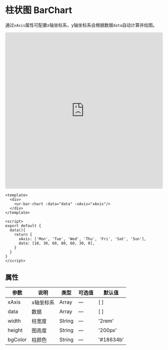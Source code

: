 <script setup>
  import BarChartDemo from '../../src/components/bar-chart.vue';
</script>
# 柱状图 BarChart

通过`xAxis`属性可配置x轴坐标系，y轴坐标系会根据数据`data`自动计算并绘图。

<BarChartDemo />

<iframe src="https://codesandbox.io/embed/bar-chart-ooprs?fontsize=14&hidenavigation=1&module=%2Fsrc%2Fcomponents%2Fbar-chart.vue&theme=dark"
     style="width:100%; height:500px; border:0; border-radius: 4px; overflow:hidden;"
     title="bar-chart"
     allow="accelerometer; ambient-light-sensor; camera; encrypted-media; geolocation; gyroscope; hid; microphone; midi; payment; usb; vr; xr-spatial-tracking"
     sandbox="allow-forms allow-modals allow-popups allow-presentation allow-same-origin allow-scripts"
   ></iframe>

```vue
<template>
  <div>
    <ur-bar-chart :data="data" :xAxis="xAxis"/>
  </div>
</template>

<script>
export default {
  data(){
    return {
      xAxis: ['Mon', 'Tue', 'Wed', 'Thu', 'Fri', 'Sat', 'Sun'],
      data: [10, 30, 60, 80, 60, 30, 0],
    }
  }
}
</script>
```

## 属性

| 参数    | 说明      | 类型   | 可选值 | 默认值    |
| ------- | --------- | ------ | ------ | --------- |
| xAxis   | x轴坐标系 | Array  | —      | [ ]       |
| data    | 数据      | Array  | —      | [ ]       |
| width   | 柱宽度    | String | —      | '2rem'    |
| height  | 图高度    | String | —      | '200px'   |
| bgColor | 柱颜色    | String | —      | '#18634b' |